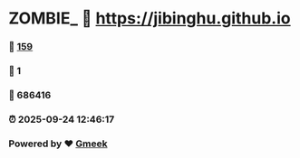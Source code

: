 # ZOMBIE_ :link: https://jibinghu.github.io 
### :page_facing_up: [159](https://jibinghu.github.io/tag.html) 
### :speech_balloon: 1 
### :hibiscus: 686416 
### :alarm_clock: 2025-09-24 12:46:17 
### Powered by :heart: [Gmeek](https://github.com/Meekdai/Gmeek)

